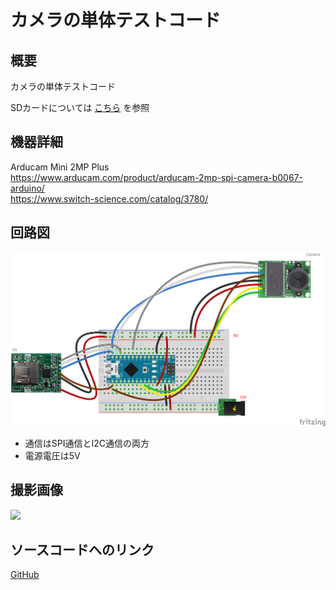 # カメラの単体テストコード
## 概要
カメラの単体テストコード

SDカードについては
[こちら](../Test_SD)
を参照


## 機器詳細
Arducam Mini 2MP Plus  
https://www.arducam.com/product/arducam-2mp-spi-camera-b0067-arduino/  
https://www.switch-science.com/catalog/3780/


## 回路図
![](../../Schematic/PNG/Camera2_SD.png)

+ 通信はSPI通信とI2C通信の両方
+ 電源電圧は5V

## 撮影画像
![](./D010_001.JPG)

## ソースコードへのリンク
[GitHub](https://github.com/meltingrabbit/CanSatForHighSchoolStudents/tree/master/Arduino/Test_Camera2)

